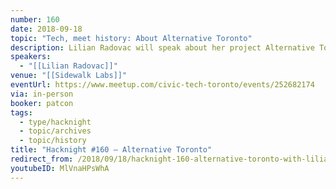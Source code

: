```yaml
---
number: 160
date: 2018-09-18
topic: "Tech, meet history: About Alternative Toronto"
description: Lilian Radovac will speak about her project Alternative Toronto, a digital community archive that is documenting the city's radical and countercultural histories of the 1980s and 1990s. Using some of the material the project has crowdsourced so far, she'll discuss the importance of thinking about tech both critically and historically, and underscore how the struggles of the past can help us to resist injustice in the city today.
speakers:
  - "[[Lilian Radovac]]"
venue: "[[Sidewalk Labs]]"
eventUrl: https://www.meetup.com/civic-tech-toronto/events/252682174
via: in-person
booker: patcon
tags:
  - type/hacknight
  - topic/archives
  - topic/history
title: "Hacknight #160 – Alternative Toronto"
redirect_from: /2018/09/18/hacknight-160-alternative-toronto-with-lilian-radovac/
youtubeID: MlVnaHPsWhA
---
```

